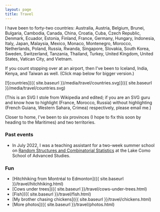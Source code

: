 ```yaml
---
layout: page
title: Travel
---
```


I have been to forty-two countries:
Australia,
Austria,
Belgium,
Brunei,
Bulgaria,
Cambodia,
Canada,
China,
Croatia,
Cuba,
Czech Republic,
Denmark,
Ecuador,
Estonia,
Finland,
France,
Germany,
Hungary,
Indonesia,
Italy,
Japan,
Malaysia,
Mexico,
Monaco,
Montenegro,
Morocco,
Netherlands,
Poland,
Russia,
Rwanda,
Singapore,
Slovakia,
South Korea,
Sweden,
Switzerland,
Tanzania,
Thailand,
Turkey,
United Kingdom,
United States,
Vatican City,
and Vietnam.

If you count stopping over at an airport, then I've been to
Iceland,
India,
Kenya,
and Taiwan
as well. (Click map below for bigger version.)

[![countries]({{ site.baseurl }}/media/travel/countries.svg)]({{ site.baseurl }}/media/travel/countries.svg)

(This is an SVG I stole from Wikipedia and edited; if you are an SVG guru and
know how to highlight (France, Morocco, Russia) without
highlighting (French Guiana, Western Sahara, Crimea) respectively, please email me.)

Closer to home, I've been to six provinces (I hope to fix this soon by
heading to the Maritimes) and two territories.

### Past events

+ In July 2022, I was a teaching assistant for a two-week summer school on
[Random Structures and Combinatorial Statistics](https://bocconi2022.lakecomoschool.org/program/)
at the Lake Como School of Advanced Studies.

### Fun

+ [Hitchhiking from Montréal to Edmonton]({{ site.baseurl }}/travel/hitchhiking.html)
+ [Cows under trees]({{ site.baseurl }}/travel/cows-under-trees.html)
+ [Fish]({{ site.baseurl }}/travel/fish.html)
+ [My brother chasing chickens]({{ site.baseurl }}/travel/chickens.html)
+ [More photos]({{ site.baseurl }}/travel/photos.html)
